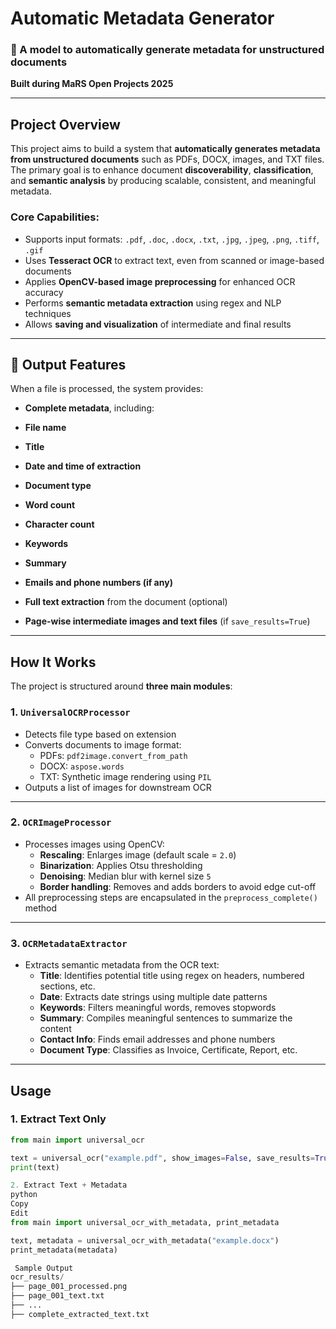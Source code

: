 
# Automatic Metadata Generator

### 🔧 A model to automatically generate metadata for unstructured documents  
**Built during MaRS Open Projects 2025**

---

## Project Overview

This project aims to build a system that **automatically generates metadata from unstructured documents** such as PDFs, DOCX, images, and TXT files. The primary goal is to enhance document **discoverability**, **classification**, and **semantic analysis** by producing scalable, consistent, and meaningful metadata.

### Core Capabilities:
- Supports input formats: `.pdf`, `.doc`, `.docx`, `.txt`, `.jpg`, `.jpeg`, `.png`, `.tiff`, `.gif`
- Uses **Tesseract OCR** to extract text, even from scanned or image-based documents
- Applies **OpenCV-based image preprocessing** for enhanced OCR accuracy
- Performs **semantic metadata extraction** using regex and NLP techniques
- Allows **saving and visualization** of intermediate and final results

---

## 🎯 Output Features

When a file is processed, the system provides:

-  **Complete metadata**, including:
  - **File name**
  - **Title**
  - **Date and time of extraction**
  - **Document type**
  - **Word count**
  - **Character count**
  - **Keywords**
  - **Summary**
  - **Emails and phone numbers (if any)**

-  **Full text extraction** from the document (optional)
-  **Page-wise intermediate images and text files** (if `save_results=True`)

---

## How It Works

The project is structured around **three main modules**:

### 1. `UniversalOCRProcessor`
- Detects file type based on extension
- Converts documents to image format:
  - PDFs: `pdf2image.convert_from_path`
  - DOCX: `aspose.words`
  - TXT: Synthetic image rendering using `PIL`
- Outputs a list of images for downstream OCR

---

### 2. `OCRImageProcessor`
- Processes images using OpenCV:
  - **Rescaling**: Enlarges image (default scale = `2.0`)
  - **Binarization**: Applies Otsu thresholding
  - **Denoising**: Median blur with kernel size `5`
  - **Border handling**: Removes and adds borders to avoid edge cut-off
- All preprocessing steps are encapsulated in the `preprocess_complete()` method

---

### 3. `OCRMetadataExtractor`
- Extracts semantic metadata from the OCR text:
  - **Title**: Identifies potential title using regex on headers, numbered sections, etc.
  - **Date**: Extracts date strings using multiple date patterns
  - **Keywords**: Filters meaningful words, removes stopwords
  - **Summary**: Compiles meaningful sentences to summarize the content
  - **Contact Info**: Finds email addresses and phone numbers
  - **Document Type**: Classifies as Invoice, Certificate, Report, etc.

---

## Usage

### 1. Extract Text Only

```python
from main import universal_ocr

text = universal_ocr("example.pdf", show_images=False, save_results=True)
print(text)

2. Extract Text + Metadata
python
Copy
Edit
from main import universal_ocr_with_metadata, print_metadata

text, metadata = universal_ocr_with_metadata("example.docx")
print_metadata(metadata)

 Sample Output
ocr_results/
├── page_001_processed.png
├── page_001_text.txt
├── ...
├── complete_extracted_text.txt
